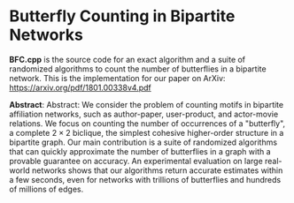 # Butterfly Counting in Bipartite Networks
__BFC.cpp__ is the source code for an exact algorithm and a suite of randomized algorithms to count the number of butterflies in a bipartite network. This is the implementation for our paper on ArXiv: https://arxiv.org/pdf/1801.00338v4.pdf

__Abstract__: 	Abstract:
		We consider the problem of counting motifs in bipartite affiliation networks, such as author-paper, user-product, and actor-movie relations. We focus on counting the number of occurrences of a "butterfly", a complete $2 \times 2$ biclique, the simplest cohesive higher-order structure in a bipartite graph. Our main contribution is a suite of randomized algorithms that can quickly approximate the number of butterflies in a graph with a provable guarantee on accuracy. An experimental evaluation on large real-world networks shows that our algorithms return accurate estimates within a few seconds, even for networks with trillions of butterflies and hundreds of millions of edges.

